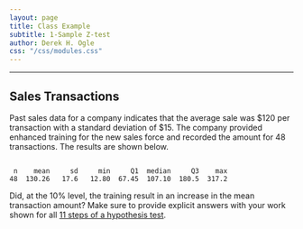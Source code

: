 ```yaml
---
layout: page
title: Class Example
subtitle: 1-Sample Z-test
author: Derek H. Ogle
css: "/css/modules.css"
---
```


----

## Sales Transactions
Past sales data for a company indicates that the average sale was $120 per transaction with a standard deviation of $15. The company provided enhanced training for the new sales force and recorded the amount for 48 transactions. The results are shown below.

<pre><code>
 n    mean     sd     min     Q1  median     Q3    max
48  130.26   17.6   12.80  67.45  107.10  180.5  317.2 </code></pre>

Did, at the 10% level, the training result in an increase in the mean transaction amount?  Make sure to provide explicit answers with your work shown for all [11 steps of a hypothesis test](../11-steps.html).
